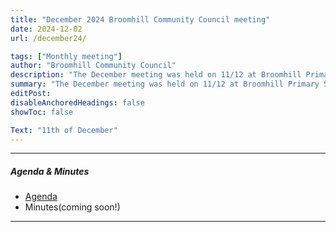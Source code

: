 ```yaml
---
title: "December 2024 Broomhill Community Council meeting" 
date: 2024-12-02
url: /december24/

tags: ["Monthly meeting"]
author: "Broomhill Community Council"
description: "The December meeting was held on 11/12 at Broomhill Primary School." 
summary: "The December meeting was held on 11/12 at Broomhill Primary School."
editPost:
disableAnchoredHeadings: false
showToc: false

Text: "11th of December"
---
```


---

##### Agenda & Minutes
+ [Agenda](/december24.pdf)
+ Minutes(coming soon!)

---

